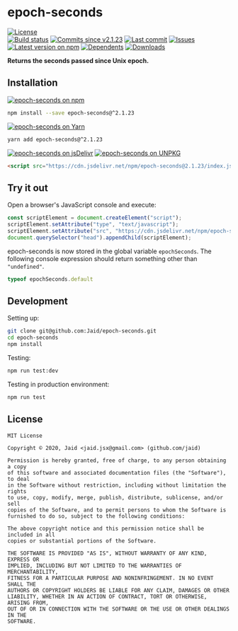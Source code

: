 # epoch-seconds


<a href="https://raw.githubusercontent.com/Jaid/epoch-seconds/master/license.txt"><img src="https://img.shields.io/github/license/Jaid/epoch-seconds?style=flat-square" alt="License"/></a>  
<a href="https://actions-badge.atrox.dev/Jaid/epoch-seconds/goto"><img src="https://img.shields.io/endpoint.svg?style=flat-square&url=https%3A%2F%2Factions-badge.atrox.dev%2FJaid%2Fepoch-seconds%2Fbadge" alt="Build status"/></a> <a href="https://github.com/Jaid/epoch-seconds/commits"><img src="https://img.shields.io/github/commits-since/Jaid/epoch-seconds/v2.1.23?style=flat-square&logo=github" alt="Commits since v2.1.23"/></a> <a href="https://github.com/Jaid/epoch-seconds/commits"><img src="https://img.shields.io/github/last-commit/Jaid/epoch-seconds?style=flat-square&logo=github" alt="Last commit"/></a> <a href="https://github.com/Jaid/epoch-seconds/issues"><img src="https://img.shields.io/github/issues/Jaid/epoch-seconds?style=flat-square&logo=github" alt="Issues"/></a>  
<a href="https://npmjs.com/package/epoch-seconds"><img src="https://img.shields.io/npm/v/epoch-seconds?style=flat-square&logo=npm&label=latest%20version" alt="Latest version on npm"/></a> <a href="https://github.com/Jaid/epoch-seconds/network/dependents"><img src="https://img.shields.io/librariesio/dependents/npm/epoch-seconds?style=flat-square&logo=npm" alt="Dependents"/></a> <a href="https://npmjs.com/package/epoch-seconds"><img src="https://img.shields.io/npm/dm/epoch-seconds?style=flat-square&logo=npm" alt="Downloads"/></a>

**Returns the seconds passed since Unix epoch.**















## Installation
<a href="https://npmjs.com/package/epoch-seconds"><img src="https://img.shields.io/badge/npm-epoch--seconds-C23039?style=flat-square&logo=npm" alt="epoch-seconds on npm"/></a>
```bash
npm install --save epoch-seconds@^2.1.23
```
<a href="https://yarnpkg.com/package/epoch-seconds"><img src="https://img.shields.io/badge/Yarn-epoch--seconds-2F8CB7?style=flat-square&logo=yarn&logoColor=white" alt="epoch-seconds on Yarn"/></a>
```bash
yarn add epoch-seconds@^2.1.23
```
<a href="https://jsdelivr.com/package/npm/epoch-seconds/"><img src="https://img.shields.io/badge/jsDelivr-epoch--seconds-orange?style=flat-square&logo=html5&logoColor=white" alt="epoch-seconds on jsDelivr"/></a> <a href="https://unpkg.com/browse/epoch-seconds/"><img src="https://img.shields.io/badge/UNPKG-epoch--seconds-orange?style=flat-square&logo=html5&logoColor=white" alt="epoch-seconds on UNPKG"/></a>
```html
<script src="https://cdn.jsdelivr.net/npm/epoch-seconds@2.1.23/index.js"/>
```


## Try it out



Open a browser's JavaScript console and execute:

```javascript
const scriptElement = document.createElement("script");
scriptElement.setAttribute("type", "text/javascript");
scriptElement.setAttribute("src", "https://cdn.jsdelivr.net/npm/epoch-seconds@2.1.23/index.js");
document.querySelector("head").appendChild(scriptElement);
```

epoch-seconds is now stored in the global variable `epochSeconds`. The following console expression should return something other than `"undefined"`.

```javascript
typeof epochSeconds.default
```






## Development



Setting up:
```bash
git clone git@github.com:Jaid/epoch-seconds.git
cd epoch-seconds
npm install
```
Testing:
```bash
npm run test:dev
```
Testing in production environment:
```bash
npm run test
```


## License
```text
MIT License

Copyright © 2020, Jaid <jaid.jsx@gmail.com> (github.com/jaid)

Permission is hereby granted, free of charge, to any person obtaining a copy
of this software and associated documentation files (the "Software"), to deal
in the Software without restriction, including without limitation the rights
to use, copy, modify, merge, publish, distribute, sublicense, and/or sell
copies of the Software, and to permit persons to whom the Software is
furnished to do so, subject to the following conditions:

The above copyright notice and this permission notice shall be included in all
copies or substantial portions of the Software.

THE SOFTWARE IS PROVIDED "AS IS", WITHOUT WARRANTY OF ANY KIND, EXPRESS OR
IMPLIED, INCLUDING BUT NOT LIMITED TO THE WARRANTIES OF MERCHANTABILITY,
FITNESS FOR A PARTICULAR PURPOSE AND NONINFRINGEMENT. IN NO EVENT SHALL THE
AUTHORS OR COPYRIGHT HOLDERS BE LIABLE FOR ANY CLAIM, DAMAGES OR OTHER
LIABILITY, WHETHER IN AN ACTION OF CONTRACT, TORT OR OTHERWISE, ARISING FROM,
OUT OF OR IN CONNECTION WITH THE SOFTWARE OR THE USE OR OTHER DEALINGS IN THE
SOFTWARE.
```
